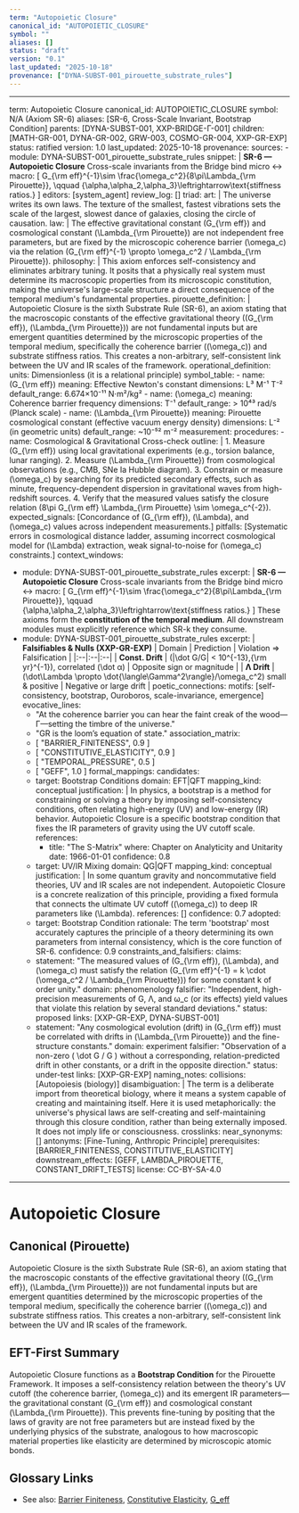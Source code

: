 ```yaml
---
term: "Autopoietic Closure"
canonical_id: "AUTOPOIETIC_CLOSURE"
symbol: ""
aliases: []
status: "draft"
version: "0.1"
last_updated: "2025-10-18"
provenance: ["DYNA-SUBST-001_pirouette_substrate_rules"]
---
```


---
term: Autopoietic Closure
canonical_id: AUTOPOIETIC_CLOSURE
symbol: N/A (Axiom SR-6)
aliases: [SR-6, Cross-Scale Invariant, Bootstrap Condition]
parents: [DYNA-SUBST-001, XXP-BRIDGE-Γ-001]
children: [MATH-GR-001, DYNA-GR-002, GRW-003, COSMO-GR-004, XXP-GR-EXP]
status: ratified
version: 1.0
last_updated: 2025-10-18
provenance:
  sources:
    - module: DYNA-SUBST-001_pirouette_substrate_rules
      snippet: |
        **SR-6 — Autopoietic Closure**
        Cross-scale invariants from the Bridge bind micro ↔ macro:
        \[
        G_{\rm eff}^{-1}\sim \frac{\omega_c^2}{8\pi\Lambda_{\rm Pirouette}}, \qquad
        \{\alpha,\alpha_2,\alpha_3\}\leftrightarrow\text{stiffness ratios.}
        \]
  editors: [system_agent]
  review_log: []
triad:
  art: |
    The universe writes its own laws. The texture of the smallest, fastest vibrations sets the scale of the largest, slowest dance of galaxies, closing the circle of causation.
  law: |
    The effective gravitational constant \(G_{\rm eff}\) and cosmological constant \(\Lambda_{\rm Pirouette}\) are not independent free parameters, but are fixed by the microscopic coherence barrier \(\omega_c\) via the relation \(G_{\rm eff}^{-1} \propto \omega_c^2 / \Lambda_{\rm Pirouette}\).
  philosophy: |
    This axiom enforces self-consistency and eliminates arbitrary tuning. It posits that a physically real system must determine its macroscopic properties from its microscopic constitution, making the universe's large-scale structure a direct consequence of the temporal medium's fundamental properties.
pirouette_definition: |
  Autopoietic Closure is the sixth Substrate Rule (SR-6), an axiom stating that the macroscopic constants of the effective gravitational theory (\(G_{\rm eff}\), \(\Lambda_{\rm Pirouette}\)) are not fundamental inputs but are emergent quantities determined by the microscopic properties of the temporal medium, specifically the coherence barrier (\(\omega_c\)) and substrate stiffness ratios. This creates a non-arbitrary, self-consistent link between the UV and IR scales of the framework.
operational_definition:
  units: Dimensionless (it is a relational principle)
  symbol_table:
    - name: \(G_{\rm eff}\)
      meaning: Effective Newton's constant
      dimensions: L³ M⁻¹ T⁻²
      default_range: 6.674×10⁻¹¹ N⋅m²/kg²
    - name: \(\omega_c\)
      meaning: Coherence barrier frequency
      dimensions: T⁻¹
      default_range: > 10⁴³ rad/s (Planck scale)
    - name: \(\Lambda_{\rm Pirouette}\)
      meaning: Pirouette cosmological constant (effective vacuum energy density)
      dimensions: L⁻² (in geometric units)
      default_range: ~10⁻⁵² m⁻²
  measurement:
    procedures:
      - name: Cosmological & Gravitational Cross-check
        outline: |
          1. Measure \(G_{\rm eff}\) using local gravitational experiments (e.g., torsion balance, lunar ranging).
          2. Measure \(\Lambda_{\rm Pirouette}\) from cosmological observations (e.g., CMB, SNe Ia Hubble diagram).
          3. Constrain or measure \(\omega_c\) by searching for its predicted secondary effects, such as minute, frequency-dependent dispersion in gravitational waves from high-redshift sources.
          4. Verify that the measured values satisfy the closure relation \(8\pi G_{\rm eff} \Lambda_{\rm Pirouette} \sim \omega_c^{-2}\).
        expected_signals: [Concordance of \(G_{\rm eff}\), \(\Lambda\), and \(\omega_c\) values across independent measurements.]
        pitfalls: [Systematic errors in cosmological distance ladder, assuming incorrect cosmological model for \(\Lambda\) extraction, weak signal-to-noise for \(\omega_c\) constraints.]
context_windows:
  - module: DYNA-SUBST-001_pirouette_substrate_rules
    excerpt: |
      **SR-6 — Autopoietic Closure**
      Cross-scale invariants from the Bridge bind micro ↔ macro:
      \[
      G_{\rm eff}^{-1}\sim \frac{\omega_c^2}{8\pi\Lambda_{\rm Pirouette}}, \qquad
      \{\alpha,\alpha_2,\alpha_3\}\leftrightarrow\text{stiffness ratios.}
      \]
      These axioms form the **constitution of the temporal medium**.
      All downstream modules must explicitly reference which SR-k they consume.
  - module: DYNA-SUBST-001_pirouette_substrate_rules
    excerpt: |
      **Falsifiables & Nulls (XXP-GR-EXP)**
      | Domain | Prediction | Violation ⇒ Falsification |
      |:--|:--|:--|
      | **Const. Drift** | \(|\dot G/G| < 10^{-13}\,{\rm yr}^{-1}\), correlated \(\dot α\) | Opposite sign or magnitude |
      | **Λ Drift** | \(\dot\Lambda \propto \dot{\langle\Gamma^2\rangle}/\omega_c^2\) small & positive | Negative or large drift |
poetic_connections:
  motifs: [self-consistency, bootstrap, Ouroboros, scale-invariance, emergence]
  evocative_lines:
    - "At the coherence barrier you can hear the faint creak of the wood—Γ—setting the timbre of the universe."
    - "GR is the loom’s equation of state."
  association_matrix:
    - [ "BARRIER_FINITENESS", 0.9 ]
    - [ "CONSTITUTIVE_ELASTICITY", 0.9 ]
    - [ "TEMPORAL_PRESSURE", 0.5 ]
    - [ "GEFF", 1.0 ]
formal_mappings:
  candidates:
    - target: Bootstrap Conditions
      domain: EFT|QFT
      mapping_kind: conceptual
      justification: |
        In physics, a bootstrap is a method for constraining or solving a theory by imposing self-consistency conditions, often relating high-energy (UV) and low-energy (IR) behavior. Autopoietic Closure is a specific bootstrap condition that fixes the IR parameters of gravity using the UV cutoff scale.
      references:
        - title: "The S-Matrix"
          where: Chapter on Analyticity and Unitarity
          date: 1966-01-01
      confidence: 0.8
    - target: UV/IR Mixing
      domain: QG|QFT
      mapping_kind: conceptual
      justification: |
        In some quantum gravity and noncommutative field theories, UV and IR scales are not independent. Autopoietic Closure is a concrete realization of this principle, providing a fixed formula that connects the ultimate UV cutoff (\(\omega_c\)) to deep IR parameters like \(\Lambda\).
      references: []
      confidence: 0.7
  adopted:
    - target: Bootstrap Condition
      rationale: The term 'bootstrap' most accurately captures the principle of a theory determining its own parameters from internal consistency, which is the core function of SR-6.
      confidence: 0.9
constraints_and_falsifiers:
  claims:
    - statement: "The measured values of \(G_{\rm eff}\), \(\Lambda\), and \(\omega_c\) must satisfy the relation \(G_{\rm eff}^{-1} = k \cdot (\omega_c^2 / \Lambda_{\rm Pirouette})\) for some constant k of order unity."
      domain: phenomenology
      falsifier: "Independent, high-precision measurements of G, Λ, and ω_c (or its effects) yield values that violate this relation by several standard deviations."
      status: proposed
      links: [XXP-GR-EXP, DYNA-SUBST-001]
    - statement: "Any cosmological evolution (drift) in \(G_{\rm eff}\) must be correlated with drifts in \(\Lambda_{\rm Pirouette}\) and the fine-structure constants."
      domain: experiment
      falsifier: "Observation of a non-zero \( \dot G / G \) without a corresponding, relation-predicted drift in other constants, or a drift in the opposite direction."
      status: under-test
      links: [XXP-GR-EXP]
naming_notes:
  collisions: [Autopoiesis (biology)]
  disambiguation: |
    The term is a deliberate import from theoretical biology, where it means a system capable of creating and maintaining itself. Here it is used metaphorically: the universe's physical laws are self-creating and self-maintaining through this closure condition, rather than being externally imposed. It does not imply life or consciousness.
crosslinks:
  near_synonyms: []
  antonyms: [Fine-Tuning, Anthropic Principle]
  prerequisites: [BARRIER_FINITENESS, CONSTITUTIVE_ELASTICITY]
  downstream_effects: [GEFF, LAMBDA_PIROUETTE, CONSTANT_DRIFT_TESTS]
license: CC-BY-SA-4.0
---

# Autopoietic Closure

## Canonical (Pirouette)
Autopoietic Closure is the sixth Substrate Rule (SR-6), an axiom stating that the macroscopic constants of the effective gravitational theory (\(G_{\rm eff}\), \(\Lambda_{\rm Pirouette}\)) are not fundamental inputs but are emergent quantities determined by the microscopic properties of the temporal medium, specifically the coherence barrier (\(\omega_c\)) and substrate stiffness ratios. This creates a non-arbitrary, self-consistent link between the UV and IR scales of the framework.

## EFT-First Summary
Autopoietic Closure functions as a **Bootstrap Condition** for the Pirouette Framework. It imposes a self-consistency relation between the theory's UV cutoff (the coherence barrier, \(\omega_c\)) and its emergent IR parameters—the gravitational constant \(G_{\rm eff}\) and cosmological constant \(\Lambda_{\rm Pirouette}\). This prevents fine-tuning by positing that the laws of gravity are not free parameters but are instead fixed by the underlying physics of the substrate, analogous to how macroscopic material properties like elasticity are determined by microscopic atomic bonds.

## Glossary Links
- See also: [Barrier Finiteness](<#>), [Constitutive Elasticity](<#>), [G_eff](<#>)